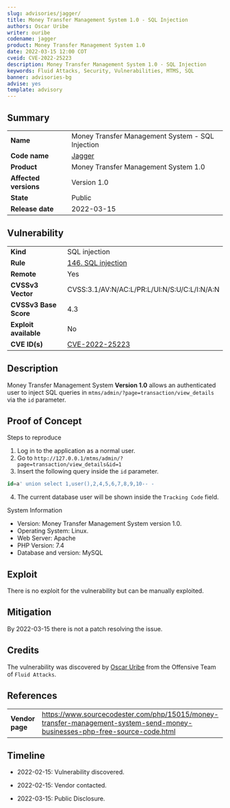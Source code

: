 ```yaml
---
slug: advisories/jagger/
title: Money Transfer Management System 1.0 - SQL Injection
authors: Oscar Uribe
writer: ouribe
codename: jagger
product: Money Transfer Management System 1.0
date: 2022-03-15 12:00 COT
cveid: CVE-2022-25223
description: Money Transfer Management System 1.0 - SQL Injection
keywords: Fluid Attacks, Security, Vulnerabilities, MTMS, SQL
banner: advisories-bg
advise: yes
template: advisory
---
```


## Summary

|                         |                                                                  |
|-------------------------|------------------------------------------------------------------|
| **Name**                | Money Transfer Management System - SQL Injection                 |
| **Code name**           | [Jagger](https://en.wikipedia.org/wiki/Mick_Jagger)              |
| **Product**             | Money Transfer Management System 1.0                             |
| **Affected versions**   | Version 1.0                                                      |
| **State**               | Public                                                           |
| **Release date**        | 2022-03-15                                                       |

## Vulnerability

|                       |                                                                                 |
|-----------------------|---------------------------------------------------------------------------------|
| **Kind**              | SQL injection                                                                   |
| **Rule**              | [146. SQL injection](https://docs.fluidattacks.com/criteria/vulnerabilities/146)|
| **Remote**            | Yes                                                                             |
| **CVSSv3 Vector**     | CVSS:3.1/AV:N/AC:L/PR:L/UI:N/S:U/C:L/I:N/A:N                                    |
| **CVSSv3 Base Score** | 4.3                                                                             |
| **Exploit available** | No                                                                              |
| **CVE ID(s)**         | [CVE-2022-25223](https://cve.mitre.org/cgi-bin/cvename.cgi?name=CVE-2022-25223)                                                                                      |

## Description

Money Transfer Management System **Version 1.0** allows an
authenticated user to inject SQL queries
in `mtms/admin/?page=transaction/view_details` via the `id` parameter.

## Proof of Concept

Steps to reproduce

1. Log in to the application as a normal user.
2. Go to `http://127.0.0.1/mtms/admin/?page=transaction/view_details&id=1`
3. Insert the following query inside the `id` parameter.

```sql
id=a' union select 1,user(),2,4,5,6,7,8,9,10-- -
```

4. The current database user will be shown inside the `Tracking Code` field.

System Information

* Version: Money Transfer Management System version 1.0.
* Operating System: Linux.
* Web Server: Apache
* PHP Version: 7.4
* Database and version: MySQL

## Exploit

There is no exploit for the vulnerability but can be manually exploited.

## Mitigation

By 2022-03-15 there is not a patch resolving the issue.

## Credits

The vulnerability was discovered by [Oscar
Uribe](https://co.linkedin.com/in/oscar-uribe-londo%C3%B1o-0b6534155) from the Offensive
Team of  `Fluid Attacks`.

## References

|                     |                                                                     |
|---------------------|---------------------------------------------------------------------|
| **Vendor page**     | <https://www.sourcecodester.com/php/15015/money-transfer-management-system-send-money-businesses-php-free-source-code.html>           |

## Timeline

* 2022-02-15: Vulnerability discovered.

* 2022-02-15: Vendor contacted.

* 2022-03-15: Public Disclosure.
